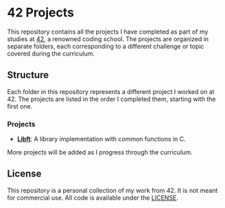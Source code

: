 # 42 Projects

This repository contains all the projects I have completed as part of my studies at [42](https://www.42.fr/), a renowned coding school. The projects are organized in separate folders, each corresponding to a different challenge or topic covered during the curriculum.

## Structure

Each folder in this repository represents a different project I worked on at 42. The projects are listed in the order I completed them, starting with the first one.

### Projects

- **[Libft](https://github.com/yoyoazs/42-projects/tree/main/Libft/README.md)**: A library implementation with common functions in C.

More projects will be added as I progress through the curriculum.

## License

This repository is a personal collection of my work from 42. It is not meant for commercial use. All code is available under the [LICENSE](LICENSE).
